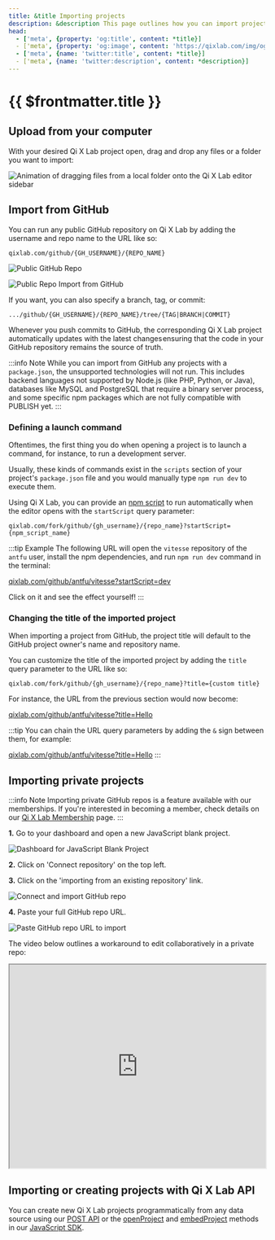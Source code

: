```yaml
---
title: &title Importing projects
description: &description This page outlines how you can import projects to Qi X Lab.
head:
  - ['meta', {property: 'og:title', content: *title}] 
  - ['meta', {property: 'og:image', content: 'https://qixlab.com/img/og/importing-projects.png'}]
  - ['meta', {name: 'twitter:title', content: *title}]
  - ['meta', {name: 'twitter:description', content: *description}]
---
```


# {{ $frontmatter.title }}

## Upload from your computer

With your desired Qi X Lab project open, drag and drop any files or a folder you want to import:

<img
  alt="Animation of dragging files from a local folder onto the Qi X Lab editor sidebar"
  src="./assets/import-drag-and-drop-files.gif"
/>

## Import from GitHub

You can run any public GitHub repository on Qi X Lab by adding the username and repo name to the URL like so:

`qixlab.com/github/{GH_USERNAME}/{REPO_NAME}`

![Public GitHub Repo](./assets/github-public-repo.png)

![Public Repo Import from GitHub](./assets/import-from-github.png)

If you want, you can also specify a branch, tag, or commit:

`.../github/{GH_USERNAME}/{REPO_NAME}/tree/{TAG|BRANCH|COMMIT}`

Whenever you push commits to GitHub, the corresponding Qi X Lab project automatically updates with the latest changes ensuring that the code in your GitHub repository remains the source of truth.

:::info Note
While you can import from GitHub any projects with a `package.json`, the unsupported technologies will not run. This includes backend languages not supported by Node.js (like PHP, Python, or Java), databases like MySQL and PostgreSQL that require a binary server process, and some specific npm packages which are not fully compatible with PUBLISH yet.
:::

### Defining a launch command

Oftentimes, the first thing you do when opening a project is to launch a command, for instance, to run a development server.

Usually, these kinds of commands exist in the `scripts` section of your project's `package.json` file and you would manually type `npm run dev` to execute them.

Using Qi X Lab, you can provide an [npm script](https://docs.npmjs.com/cli/v8/using-npm/scripts) to run automatically when the editor opens with the `startScript` query parameter:

`qixlab.com/fork/github/{gh_username}/{repo_name}?startScript={npm_script_name}`

:::tip Example
The following URL will open the `vitesse` repository of the `antfu` user, install the npm dependencies, and run `npm run dev` command in the terminal:

[qixlab.com/github/antfu/vitesse?startScript=dev](https://qixlab.com/github/antfu/vitesse?startScript=dev)

Click on it and see the effect yourself!
:::

### Changing the title of the imported project

When importing a project from GitHub, the project title will default to the GitHub project owner's name and repository name.

You can customize the title of the imported project by adding the `title` query parameter to the URL like so:

`qixlab.com/fork/github/{gh_username}/{repo_name}?title={custom title}`

For instance, the URL from the previous section would now become:

[qixlab.com/github/antfu/vitesse?title=Hello](https://qixlab.com/github/antfu/vitesse?title=Hello)

:::tip
You can chain the URL query parameters by adding the `&` sign between them, for example:

[qixlab.com/github/antfu/vitesse?title=Hello](https://qixlab.com/github/antfu/vitesse?title=Hello&startScript=dev)
:::

## Importing private projects

:::info Note
Importing private GitHub repos is a feature available with our memberships. If you're interested in becoming a member, check details on our [Qi X Lab Membership](https://qixlab.com/membership) page.
:::

**1.** Go to your dashboard and open a new JavaScript blank project.

![Dashboard for JavaScript Blank Project](./assets/private-repo-starter.png)

**2.** Click on 'Connect repository' on the top left.

**3.** Click on the 'importing from an existing repository' link.

![Connect and import GitHub repo](./assets/connect-to-existing-repo.png)

**4.** Paste your full GitHub repo URL.

![Paste GitHub repo URL to import](./assets/import-existing-repo.png)

The video below outlines a workaround to edit collaboratively in a private repo:

<iframe src="https://www.loom.com/embed/54c9f65e05494b00b6aa1bb9e0bbe7ab" style="width: 100%; height: 400px;"></iframe>

## Importing or creating projects with Qi X Lab API

You can create new Qi X Lab projects programmatically from any data source using our [POST API](/platform/api/post-api) or the [openProject](/platform/api/javascript-sdk#openproject) and [embedProject](/platform/api/javascript-sdk#embedproject) methods in our [JavaScript SDK](/platform/api/javascript-sdk).

